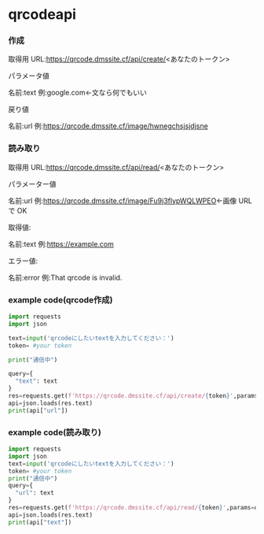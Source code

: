 # qrcodeapi

### 作成


取得用 URL:https://qrcode.dmssite.cf/api/create/<あなたのトークン>

パラメータ値

名前:text 例:google.com<-文なら何でもいい

戻り値

名前:url 例:https://qrcode.dmssite.cf/image/hwnegchsjsjdjsne

### 読み取り

取得用 URL:https://qrcode.dmssite.cf/api/read/<あなたのトークン>


パラメーター値

名前:url 例:https://qrcode.dmssite.cf/image/Fu9j3flypWQLWPEO<-画像 URL で OK

取得値:

名前:text 例:https://example.com

エラー値:

名前:error 例:That qrcode is invalid.


### example code(qrcode作成)
```python
import requests
import json

text=input('qrcodeにしたいtextを入力してください：')
token= #your token

print("通信中")

query={
  "text": text
}
res=requests.get(f'https://qrcode.dmssite.cf/api/create/{token}',params=query)
api=json.loads(res.text)
print(api["url"])
```

### example code(読み取り)
```python
import requests
import json
text=input('qrcodeにしたいtextを入力してください：')
token= #your token
print("通信中")
query={
  "url": text
}
res=requests.get(f'https://qrcode.dmssite.cf/api/read/{token}',params=query)
api=json.loads(res.text)
print(api["text"])
```
